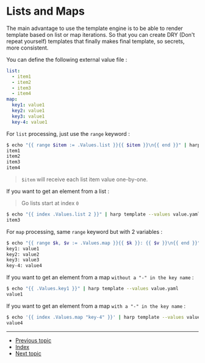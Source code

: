 # Lists and Maps

The main advantage to use the template engine is to be able to render template
based on list or map iterations. So that you can create DRY (Don't repeat yourself)
templates that finally makes final template, so secrets, more consistent.

You can define the following external value file :

```yaml
list:
  - item1
  - item2
  - item3
  - item4
map:
  key1: value1
  key2: value1
  key3: value1
  key-4: value1
```

For `list` processing, just use the `range` keyword :

```sh
$ echo "{{ range $item := .Values.list }}{{ $item }}\n{{ end }}" | harp template --values value.yaml
item1
item2
item3
item4
```

> `$item` will receive each list item value one-by-one.

If you want to get an element from a list :

> Go lists start at index `0`

```sh
$ echo "{{ index .Values.list 2 }}" | harp template --values value.yaml
item3
```

For `map` processing, same `range` keyword but with 2 variables :

```sh
$ echo "{{ range $k, $v := .Values.map }}{{ $k }}: {{ $v }}\n{{ end }}" | harp template --values value.yaml
key1: value1
key2: value2
key3: value3
key-4: value4
```

If you want to get an element from a map `without a "-" in the key name` :

```sh
$ echo "{{ .Values.key1 }}" | harp template --values value.yaml
value1
```

If you want to get an element from a map `with a "-" in the key name` :

```sh
$ echo '{{ index .Values.map "key-4" }}' | harp template --values value.yaml
value4
```

---

* [Previous topic](5-files.md)
* [Index](../)
* [Next topic](7-alternative-delimiters.md)
